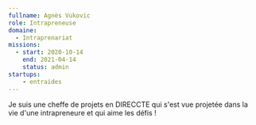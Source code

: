```yaml
---
fullname: Agnès Vukovic
role: Intrapreneuse
domaine:
  - Intraprenariat
missions:
  - start: 2020-10-14
    end: 2021-04-14
    status: admin
startups:
    - entraides
---
```


Je suis une cheffe de projets en DIRECCTE qui s'est vue projetée dans la vie d'une intrapreneure et qui aime les défis !

